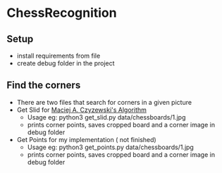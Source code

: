# ChessRecognition

## Setup
- install requirements from file
- create debug folder in the project


## Find the corners
- There are two  files that search for corners in a given picture
- Get Slid for [Maciej A. Czyzewski's Algorithm](https://arxiv.org/abs/1708.03898)
    - Usage eg: python3 get_slid.py data/chessboards/1.jpg
    - prints corner points, saves cropped board and a corner image in debug folder
- Get Points for my implementation ( not finished)
    - Usage eg:  python3 get_points.py data/chessboards/1.jpg
    - prints corner points, saves cropped board and a corner image in debug folder
